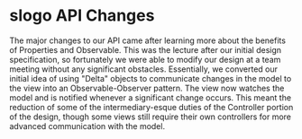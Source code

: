 # slogo API Changes
The major changes to our API came after learning more about the benefits of Properties and Observable. This was the lecture after our initial design specification, so fortunately we were able to modify our design at a team meeting without any significant obstacles. Essentially, we converted our initial idea of using "Delta" objects to communicate changes in the model to the view into an Observable-Observer pattern. The view now watches the model and is notified whenever a significant change occurs. This meant the reduction of some of the intermediary-esque duties of the Controller portion of the design, though some views still require their own controllers for more advanced communication with the model. 